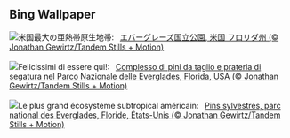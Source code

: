 ## Bing Wallpaper
![](https://www.bing.com/th?id=OHR.Everglades90th_JA-JP3090725626_UHD.jpg&w=1000)米国最大の亜熱帯原生地帯:&nbsp;&ensp;[エバーグレーズ国立公園, 米国 フロリダ州 (© Jonathan Gewirtz/Tandem Stills + Motion)](https://www.bing.com/th?id=OHR.Everglades90th_JA-JP3090725626_UHD.jpg)
<br><br/>
![](https://www.bing.com/th?id=OHR.Everglades90th_IT-IT9833292741_UHD.jpg&w=1000)Felicissimi di essere qui!:&nbsp;&ensp;[Complesso di pini da taglio e prateria di segatura nel Parco Nazionale delle Everglades, Florida, USA (© Jonathan Gewirtz/Tandem Stills + Motion)](https://www.bing.com/th?id=OHR.Everglades90th_IT-IT9833292741_UHD.jpg)
<br><br/>
![](https://www.bing.com/th?id=OHR.Everglades90th_FR-FR1353947188_UHD.jpg&w=1000)Le plus grand écosystème subtropical américain:&nbsp;&ensp;[Pins sylvestres, parc national des Everglades, Floride, États-Unis (© Jonathan Gewirtz/Tandem Stills + Motion)](https://www.bing.com/th?id=OHR.Everglades90th_FR-FR1353947188_UHD.jpg)
<br><br/>
